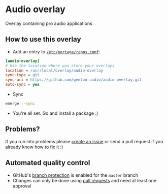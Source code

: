 # Audio overlay

Overlay containing pro audio applications

## How to use this overlay
- Add an entry to [`/etc/portage/repos.conf`](https://wiki.gentoo.org/wiki//etc/portage/repos.conf):
```ini
[audio-overlay]
# Use the location where you store your overlays
location = /usr/local/overlay/audio-overlay
sync-type = git
sync-uri = https://github.com/gentoo-audio/audio-overlay.git
auto-sync = yes
```
- Sync
```sh
emerge --sync
```
- You're all set. Go and install a package :)

## Problems?
If you run into problems please [create an issue](https://github.com/gentoo-audio/audio-overlay/issues/new) or send a pull request if you already know how to fix it :)

## Automated quality control
- GitHub's [branch protection](https://help.github.com/articles/about-protected-branches/) is enabled for the `master` branch
- Changes can only be done using [pull requests](https://help.github.com/articles/about-pull-requests/) and need at least one approval

